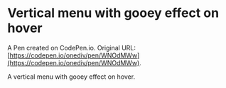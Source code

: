# Vertical menu with gooey effect on hover

A Pen created on CodePen.io. Original URL: [https://codepen.io/onediv/pen/WNOdMWw](https://codepen.io/onediv/pen/WNOdMWw).

A vertical menu with gooey effect on hover.